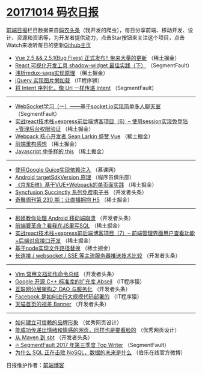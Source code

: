 # [20171014 码农日报](https://toutiao.qdkfweb.cn/date/2017/10/14)

[前端日报](https://qdkfweb.cn/c/news)栏目数据来自[码农头条](https://toutiao.qdkfweb.cn/)（我开发的爬虫），每日分享前端、移动开发、设计、资源和资讯等，为开发者提供动力，点击Star按钮来关注这个项目，点击Watch来收听每日的更新[Github主页](https://github.com/kujian/frontendDaily)
* [Vue 2.5 &amp;&amp; 2.5.1(Bug Fixes) 正式发布!! 带来大量的更新](https://toutiao.qdkfweb.cn/53760.html) （稀土掘金）
* [React 可视化开发工具 shadow-widget 最佳实践（下）](https://toutiao.qdkfweb.cn/53758.html) （SegmentFault）
* [浅析redux-saga实现原理](https://toutiao.qdkfweb.cn/53762.html) （稀土掘金）
* [jQuery 实现图片懒加载](https://toutiao.qdkfweb.cn/53804.html) （IT程序狮）
* [将 Intent 序列化，像 Uri 一样传递 Intent](https://toutiao.qdkfweb.cn/53756.html) （SegmentFault）

***
* [WebSocket学习（一）——基于socket.io实现简单多人聊天室](https://toutiao.qdkfweb.cn/53757.html) （SegmentFault）
* [实战react技术栈+express前后端博客项目（6）&#8211; 使用session实现免登陆+管理后台权限验证](https://toutiao.qdkfweb.cn/53769.html) （稀土掘金）
* [Webpack 核心开发者 Sean Larkin 盛赞 Vue](https://toutiao.qdkfweb.cn/53764.html) （稀土掘金）
* [前端重构感想](https://toutiao.qdkfweb.cn/53765.html) （稀土掘金）
* [Javascript 中多样的 this](https://toutiao.qdkfweb.cn/53766.html) （稀土掘金）

***
* [使用Google Guice实现依赖注入](https://toutiao.qdkfweb.cn/53800.html) （慕课网）
* [Android targetSdkVersion 原理](https://toutiao.qdkfweb.cn/53801.html) （程序员俱乐部）
* [《京东E维》基于VUE+Webpack的单页面实践](https://toutiao.qdkfweb.cn/53761.html) （稀土掘金）
* [Syncfusion Succinctly 系列免费电子书](https://toutiao.qdkfweb.cn/53785.html) （开发者头条）
* [奇舞周刊第 230 期：让直播拥抱 H5](https://toutiao.qdkfweb.cn/53763.html) （稀土掘金）

***
* [彬姐教你处理 Android 移动端崩溃](https://toutiao.qdkfweb.cn/53787.html) （开发者头条）
* [前端要革命？看我在JS里写SQL](https://toutiao.qdkfweb.cn/53767.html) （稀土掘金）
* [实战react技术栈+express前后端博客项目（7）&#8211; 前端管理界面用户查看功能+后端对应接口开发](https://toutiao.qdkfweb.cn/53768.html) （稀土掘金）
* [基于node实现文件路径替换](https://toutiao.qdkfweb.cn/53759.html) （稀土掘金）
* [长连接 / websocket / SSE 等主流服务器推送技术比较](https://toutiao.qdkfweb.cn/53782.html) （开发者头条）

***
* [Vim 常用文档动作命令总结](https://toutiao.qdkfweb.cn/53783.html) （开发者头条）
* [Google 开源 C++ 标准库的扩充库 Abseil](https://toutiao.qdkfweb.cn/53802.html) （IT程序猿）
* [互联网分层架构之 DAO 与服务化](https://toutiao.qdkfweb.cn/53784.html) （开发者头条）
* [Facebook 是如何进行大规模代码部署的](https://toutiao.qdkfweb.cn/53803.html) （IT程序猿）
* [天猫首页的视差 Banner](https://toutiao.qdkfweb.cn/53786.html) （开发者头条）

***
* [如何建立可信赖的品牌形象](https://toutiao.qdkfweb.cn/53805.html) （优秀网页设计）
* [能成功传递出情绪和情感的网页，同样也是要看脸的](https://toutiao.qdkfweb.cn/53806.html) （优秀网页设计）
* [从 Maven 到 sbt](https://toutiao.qdkfweb.cn/53788.html) （开发者头条）
* [🔥 SegmentFault 2017 年第三季度 Top Writer](https://toutiao.qdkfweb.cn/53755.html) （SegmentFault）
* [为什么 SQL 正在击败 NoSQL，数据的未来是什么](https://toutiao.qdkfweb.cn/53807.html) （伯乐在线官方微博）

日报维护作者：[前端博客](https://qdkfweb.cn/) 